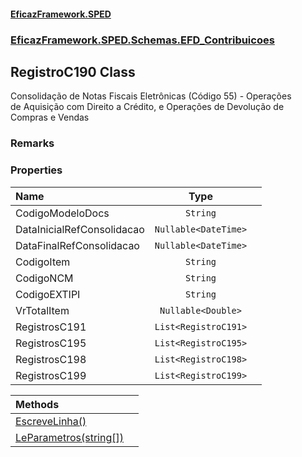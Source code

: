 #### [EficazFramework.SPED](EficazFrameworkSPED.md 'EficazFramework SPED')
### [EficazFramework.SPED.Schemas.EFD_Contribuicoes](EficazFramework.SPED.Schemas.EFD_Contribuicoes.md 'EficazFramework.SPED.Schemas.EFD_Contribuicoes')

## RegistroC190 Class

Consolidação de Notas Fiscais Eletrônicas (Código 55) - Operações  
de Aquisição com Direito a Crédito, e Operações de Devolução de  
Compras e Vendas

### Remarks
### Properties

| Name | Type | |
| :--- | :---: | :--- |
| CodigoModeloDocs | `String` |  |
| DataInicialRefConsolidacao | `Nullable<DateTime>` |  |
| DataFinalRefConsolidacao | `Nullable<DateTime>` |  |
| CodigoItem | `String` |  |
| CodigoNCM | `String` |  |
| CodigoEXTIPI | `String` |  |
| VrTotalItem | `Nullable<Double>` |  |
| RegistrosC191 | `List<RegistroC191>` |  |
| RegistrosC195 | `List<RegistroC195>` |  |
| RegistrosC198 | `List<RegistroC198>` |  |
| RegistrosC199 | `List<RegistroC199>` |  |

| Methods | |
| :--- | :--- |
| [EscreveLinha()](EficazFramework.SPED.Schemas.EFD_Contribuicoes/RegistroC190/EscreveLinha().md 'EficazFramework.SPED.Schemas.EFD_Contribuicoes.RegistroC190.EscreveLinha()') | |
| [LeParametros(string[])](EficazFramework.SPED.Schemas.EFD_Contribuicoes/RegistroC190/LeParametros(string[]).md 'EficazFramework.SPED.Schemas.EFD_Contribuicoes.RegistroC190.LeParametros(string[])') | |
